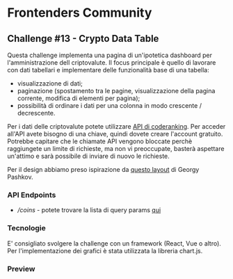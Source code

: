# Frontenders Community

## Challenge #13 - Crypto Data Table

Questa challenge implementa una pagina di un'ipotetica dashboard per l'amministrazione dell criptovalute.
Il focus principale è quello di lavorare con dati tabellari e implementare delle funzionalità base di una tabella:

- visualizzazione di dati;
- paginazione (spostamento tra le pagine, visualizzazione della pagina corrente, modifica di elementi per pagina);
- possibilità di ordinare i dati per una colonna in modo crescente / decrescente.

Per i dati delle criptovalute potete utilizzare [API di coderanking](https://developers.coinranking.com/api/documentation).
Per acceder all'API avete bisogno di una chiave, quindi dovete creare l'account gratuito. Potrebbe capitare che le chiamate API vengono bloccate perchè raggiungete un limite di richieste, ma non vi preoccupate, basterà aspettare un'attimo e sarà possibile di inviare di nuovo le richieste.

Per il design abbiamo preso ispirazione da [questo layout](https://dribbble.com/shots/4957976-Nodes-Dark-mode/attachments/10693224?mode=media) di Georgy Pashkov.

### API Endpoints

- */coins* - potete trovare la lista di query params [qui](https://developers.coinranking.com/api/documentation/coins)

### Tecnologie

E' consigliato svolgere la challenge con un framework (React, Vue o altro). Per l'implementazione dei grafici è stata utilizzata la libreria chart.js.

### Preview
